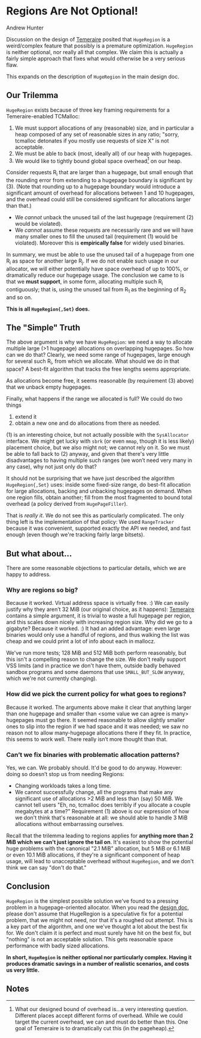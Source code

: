 # Regions Are Not Optional!

Andrew Hunter

Discussion on the design of [Temeraire](temeraire.md) posited that `HugeRegion`
is a weird/complex feature that possibly is a premature optimization.
`HugeRegion` is neither optional, nor really all that complex. We claim this is
actually a fairly simple approach that fixes what would otherwise be a very
serious flaw.

This expands on the description of `HugeRegion` in the main design doc.

## Our Trilemma

`HugeRegion` exists because of three key framing requirements for a
Temeraire-enabled TCMalloc:

1.  We must support allocations of any (reasonable) size, and in particular a
    heap composed of any set of reasonable sizes in any ratio; "sorry, tcmalloc
    detonates if you mostly use requests of size X" is not acceptable.
1.  We must be able to back (most, ideally all) of our heap with hugepages.
1.  We would like to tightly bound global space overhead[^1] on our heap.

Consider requests R<sub>i</sub> that are larger than a hugepage, but small
enough that the rounding error from extending to a hugepage boundary is
significant by (3). (Note that rounding up to a hugepage boundary would
introduce a significant amount of overhead for allocations between 1 and 10
hugepages, and the overhead could still be considered significant for
allocations larger than that.)

*   We *cannot* unback the unused tail of the last hugepage (requirement (2)
    would be violated).
*   We *cannot* assume these requests are necessarily rare and we will have many
    smaller ones to fill the unused tail (requirement (1) would be violated).
    Moreover this is **empirically false** for widely used
    binaries.

In summary, we must be able to use the unused tail of a hugepage from one
R<sub>i</sub> as space for another large R<sub>j</sub>. If we do not enable such
usage in our allocator, we will either potentially have space overhead of up to
100%, or dramatically reduce our hugepage usage. The conclusion we came to is
that we **must support**, in some form, allocating multiple such R<sub>i</sub>
contiguously; that is, using the unused tail from R<sub>1 </sub>as the beginning
of R<sub>2</sub> and so on.

**This is all `HugeRegion{,Set}` does.**

## The "Simple" Truth

The above argument is why we have `HugeRegion`: we need a way to allocate
multiple large (>1 hugepage) allocations on overlapping hugepages. So how can we
do that? Clearly, we need some range of hugepages, large enough for several such
R<sub>i</sub>, from which we allocate. What should we do in that space? A
best-fit algorithm that tracks the free lengths seems appropriate.

As allocations become free, it seems reasonable (by requirement (3) above) that
we unback empty hugepages.

Finally, what happens if the range we allocated is full? We could do two things

1.  extend it
1.  obtain a new one and do allocations from there as needed.

(1) is an interesting choice, but not actually possible with the `SysAllocator`
interface. We might get lucky with `sbrk` (or even `mmap`, though it is less
likely) placement choice, but we also might not; we cannot rely on it. So we
must be able to fall back to (2) anyway, and given that there's very little
disadvantages to having multiple such ranges (we won’t need very many in any
case), why not just only do that?

It should not be surprising that we have just described the algorithm
`HugeRegion{,Set}` uses: inside some fixed-size range, do best-fit allocation
for large allocations, backing and unbacking hugepages on demand. When one
region fills, obtain another; fill from the most fragmented to bound total
overhead (a policy derived from `HugePageFiller`).

That is *really it*. We do not see this as particularly complicated. The only
thing left is the implementation of that policy: We used `RangeTracker` because
it was convenient, supported exactly the API we needed, and fast enough (even
though we're tracking fairly large bitsets).

## But what about...

There are some reasonable objections to particular details, which we are happy
to address.

### Why are regions so big?

Because it worked. Virtual address space is virtually free. :) We can easily
justify why they aren’t 32 MiB (our original choice, as it happens):
[Temeraire](temeraire.md) contains a simple argument, it is trivial to waste a
full hugepage per region, and this scales down nicely with increasing region
size. Why did we go to a gigabyte? Because it worked. :) It had an added
advantage: even large binaries would only use a handful of regions, and thus
walking the list was cheap and we could print a lot of info about each in
mallocz.

We've run more tests; 128 MiB and 512 MiB both perform reasonably, but this
isn't a compelling reason to change the size. We don't really support VSS limits
(and in practice we don't have them, outside badly behaved sandbox programs and
some daemons that use `SMALL_BUT_SLOW` anyway, which we're not currently
changing).

### How did we pick the current policy for what goes to regions?

Because it worked. The arguments above make it clear that anything larger than
one hugepage and smaller than &lt;some value we can agree is many&gt; hugepages
must go there. It seemed reasonable to allow slightly smaller ones to slip into
the region if we had space and it was needed; we saw no reason not to allow
many-hugepage allocations there if they fit. In practice, this seems to work
well. There really isn’t more thought than that.

### Can’t we fix binaries with problematic allocation patterns?

Yes, we can. We probably should. It'd be good to do anyway. However: doing so
doesn’t stop us from needing Regions:

*   Changing workloads takes a long time.
*   We cannot successfully change, all the programs that make any significant
    use of allocations &gt;2 MiB and less than (say) 50 MiB. We cannot tell
    users "Eh, no, tcmalloc does terribly if you allocate a couple megabytes at
    a time?" Requirement (1) above is our expression of how we don't think
    that's reasonable at all: we should able to handle 3 MiB allocations without
    embarrassing ourselves.

Recall that the trilemma leading to regions applies for **anything more than 2
MiB which we can't just ignore the tail on**. It's easiest to show the potential
huge problems with the canonical "2.1 MiB" allocation, but 5 MiB or 6.1 MiB or
even 10.1 MiB allocations, if they're a significant component of heap usage,
will lead to unacceptable overhead without `HugeRegion`, and we don't think we
can say "don't do that."

## Conclusion

`HugeRegion` is the simplest possible solution we've found to a pressing problem
in a hugepage-oriented allocator. When you read the [design doc](temeraire.md),
please don't assume that HugeRegion is a speculative fix for a potential
problem, that we might not need, nor that it's a roughed out attempt. This is a
key part of the algorithm, and one we've thought a lot about the best fix for.
We don't claim it is perfect and must surely have hit on the best fix, but
"nothing" is not an acceptable solution. This gets reasonable space performance
with badly sized allocations.

**In short, `HugeRegion` is neither optional nor particularly complex. Having it
produces dramatic savings in a number of realistic scenarios, and costs us very
little.**

## Notes

[^1]: What our designed bound of overhead is...a very interesting question.
    Different places accept different forms of overhead. While we could target
    the current overhead, we can and must do better than this. One goal of
    Temeraire is to dramatically cut this (in the pageheap).
